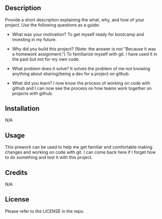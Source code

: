 # <Bootamp PreWork>

## Description

Provide a short description explaining the what, why, and how of your project. Use the following questions as a guide:

- What was your motivation?
To get myself ready for bootcamp and investing in my future.

- Why did you build this project? (Note: the answer is not "Because it was a homework assignment.")
To familiarize myself with git. I have used it in the past but not for my own code.

- What problem does it solve?
It solves the problem of me not knowing anything about sharing/being a dev for a project on github.

- What did you learn?
I now know the process of working on code with github and I can now see the process on how teams work together on projects with github.

## Installation

N/A

## Usage

This prework can be used to help me get familiar and comfortable making changes and working on code with git. I can come back here if I forget how to do something and test it with this project.

## Credits

N/A

## License

Please refer to the LICENSE in the repo.

